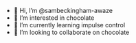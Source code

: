 - 👋 Hi, I’m @sambeckingham-awaze
- 👀 I’m interested in chocolate
- 🌱 I’m currently learning impulse control
- 💞️ I’m looking to collaborate on chocolate
